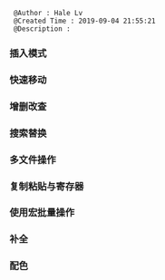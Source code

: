 ```
 @Author : Hale Lv
 @Created Time : 2019-09-04 21:55:21
 @Description : 
```

### 插入模式

### 快速移动

### 增删改查

### 搜索替换

### 多文件操作

### 复制粘贴与寄存器

### 使用宏批量操作

### 补全

### 配色

